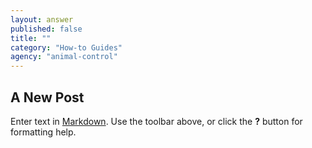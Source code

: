 ```yaml
---
layout: answer
published: false
title: ""
category: "How-to Guides"
agency: "animal-control"
---
```


## A New Post

Enter text in [Markdown](http://daringfireball.net/projects/markdown/). Use the toolbar above, or click the **?** button for formatting help.
